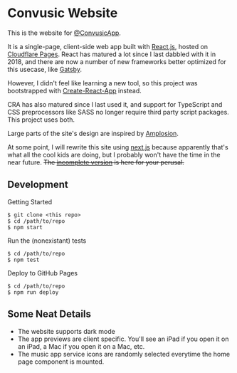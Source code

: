 # Convusic Website

This is the website for [@ConvusicApp](https://www.convusic.app).

It is a single-page, client-side web app built with [React.js](https://reactjs.org), hosted on [Cloudflare Pages](https://pages.cloudflare.com).
React has matured a lot since I last dabbled with it in 2018, and there are now a number of new frameworks better optimized for this usecase, like [Gatsby](https://www.gatsbyjs.com).

However, I didn't feel like learning a new tool, so this project was bootstrapped with [Create-React-App](https://reactjs.org/docs/create-a-new-react-app.html) instead.

CRA has also matured since I last used it, and support for TypeScript and CSS preprocessors like SASS no longer require third party script packages. This project uses both.

Large parts of the site's design are inspired by [Amplosion](https://www.amplosion.app).

At some point, I will rewrite this site using [next.js](https://nextjs.org) because apparently that's what all the cool kids are doing, but I probably won't have the time in the near future. ~~The [incomplete version](https://github.com/vsanthanam/convusic-site-next) is here for your perusal.~~

## Development  

Getting Started

```
$ git clone <this repo>
$ cd /path/to/repo
$ npm start
```

Run the (nonexistant) tests

```
$ cd /path/to/repo
$ npm test
```

Deploy to GitHub Pages

```
$ cd /path/to/repo
$ npm run deploy
```

## Some Neat Details

- The website supports dark mode
- The app previews are client specific. You'll see an iPad if you open it on an iPad, a Mac if you open it on a Mac, etc.
- The music app service icons are randomly selected everytime the home page component is mounted.

